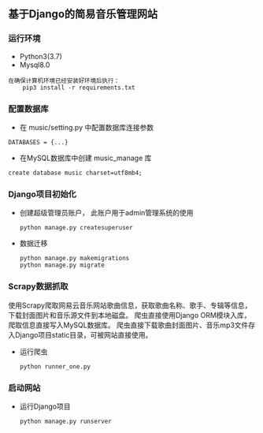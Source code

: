 ## 基于Django的简易音乐管理网站


### 运行环境
- Python3(3.7)
- Mysql8.0

```
在确保计算机环境已经安装好环境后执行：
    pip3 install -r requirements.txt
```

### 配置数据库
- 在 music/setting.py 中配置数据库连接参数
```
DATABASES = {...}
```
- 在MySQL数据库中创建 music_manage 库
```
create database music charset=utf8mb4;
```

### Django项目初始化
- 创建超级管理员账户， 此账户用于admin管理系统的使用
    ```
    python manage.py createsuperuser
    ```
- 数据迁移
    ```
    python manage.py makemigrations
    python manage.py migrate
    ```

### Scrapy数据抓取
使用Scrapy爬取网易云音乐网站歌曲信息，获取歌曲名称、歌手、专辑等信息，下载封面图片和音乐源文件到本地磁盘。
爬虫直接使用Django ORM模块入库，爬取信息直接写入MySQL数据库。
爬虫直接下载歌曲封面图片、音乐mp3文件存入Django项目static目录，可被网站直接使用。

- 运行爬虫
    ```
    python runner_one.py
    ```

### 启动网站
- 运行Django项目
    ```
    python manage.py runserver
    ```



